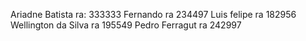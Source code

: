 Ariadne Batista ra: 333333
Fernando ra 234497
Luis felipe ra 182956
Wellington da Silva ra 195549
Pedro Ferragut ra 242997